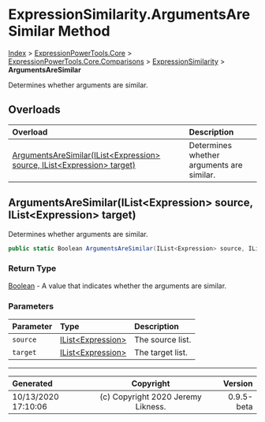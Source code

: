 ﻿# ExpressionSimilarity.ArgumentsAreSimilar Method

[Index](../index.md) > [ExpressionPowerTools.Core](ExpressionPowerTools.Core.a.md) > [ExpressionPowerTools.Core.Comparisons](ExpressionPowerTools.Core.Comparisons.n.md) > [ExpressionSimilarity](ExpressionPowerTools.Core.Comparisons.ExpressionSimilarity.cs.md) > **ArgumentsAreSimilar**

Determines whether arguments are similar.

## Overloads

| Overload | Description |
| :-- | :-- |
| [ArgumentsAreSimilar(IList&lt;Expression> source, IList&lt;Expression> target)](#argumentsaresimilarilistexpression-source-ilistexpression-target) | Determines whether arguments are similar. |
## ArgumentsAreSimilar(IList&lt;Expression> source, IList&lt;Expression> target)

Determines whether arguments are similar.

```csharp
public static Boolean ArgumentsAreSimilar(IList<Expression> source, IList<Expression> target)
```

### Return Type

 [Boolean](https://docs.microsoft.com/dotnet/api/system.boolean)  - A value that indicates whether the arguments are similar.

### Parameters

| Parameter | Type | Description |
| :-- | :-- | :-- |
| `source` | [IList&lt;Expression>](https://docs.microsoft.com/dotnet/api/system.collections.generic.ilist-1) | The source list. |
| `target` | [IList&lt;Expression>](https://docs.microsoft.com/dotnet/api/system.collections.generic.ilist-1) | The target list. |



---

| Generated | Copyright | Version |
| :-- | :-: | --: |
| 10/13/2020 17:10:06 | (c) Copyright 2020 Jeremy Likness. | 0.9.5-beta |
